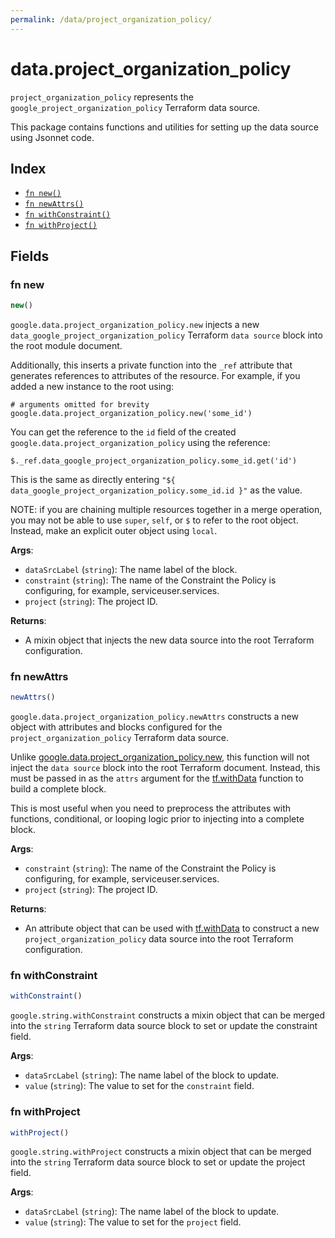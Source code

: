 ```yaml
---
permalink: /data/project_organization_policy/
---
```


# data.project_organization_policy

`project_organization_policy` represents the `google_project_organization_policy` Terraform data source.



This package contains functions and utilities for setting up the data source using Jsonnet code.


## Index

* [`fn new()`](#fn-new)
* [`fn newAttrs()`](#fn-newattrs)
* [`fn withConstraint()`](#fn-withconstraint)
* [`fn withProject()`](#fn-withproject)

## Fields

### fn new

```ts
new()
```


`google.data.project_organization_policy.new` injects a new `data_google_project_organization_policy` Terraform `data source`
block into the root module document.

Additionally, this inserts a private function into the `_ref` attribute that generates references to attributes of the
resource. For example, if you added a new instance to the root using:

    # arguments omitted for brevity
    google.data.project_organization_policy.new('some_id')

You can get the reference to the `id` field of the created `google.data.project_organization_policy` using the reference:

    $._ref.data_google_project_organization_policy.some_id.get('id')

This is the same as directly entering `"${ data_google_project_organization_policy.some_id.id }"` as the value.

NOTE: if you are chaining multiple resources together in a merge operation, you may not be able to use `super`, `self`,
or `$` to refer to the root object. Instead, make an explicit outer object using `local`.

**Args**:
  - `dataSrcLabel` (`string`): The name label of the block.
  - `constraint` (`string`): The name of the Constraint the Policy is configuring, for example, serviceuser.services.
  - `project` (`string`): The project ID.

**Returns**:
- A mixin object that injects the new data source into the root Terraform configuration.


### fn newAttrs

```ts
newAttrs()
```


`google.data.project_organization_policy.newAttrs` constructs a new object with attributes and blocks configured for the `project_organization_policy`
Terraform data source.

Unlike [google.data.project_organization_policy.new](#fn-project_organization_policynew), this function will not inject the `data source`
block into the root Terraform document. Instead, this must be passed in as the `attrs` argument for the
[tf.withData](https://github.com/tf-libsonnet/core/tree/main/docs#fn-withdata) function to build a complete block.

This is most useful when you need to preprocess the attributes with functions, conditional, or looping logic prior to
injecting into a complete block.

**Args**:
  - `constraint` (`string`): The name of the Constraint the Policy is configuring, for example, serviceuser.services.
  - `project` (`string`): The project ID.

**Returns**:
  - An attribute object that can be used with [tf.withData](https://github.com/tf-libsonnet/core/tree/main/docs#fn-withdata) to construct a new `project_organization_policy` data source into the root Terraform configuration.


### fn withConstraint

```ts
withConstraint()
```

`google.string.withConstraint` constructs a mixin object that can be merged into the `string`
Terraform data source block to set or update the constraint field.



**Args**:
  - `dataSrcLabel` (`string`): The name label of the block to update.
  - `value` (`string`): The value to set for the `constraint` field.


### fn withProject

```ts
withProject()
```

`google.string.withProject` constructs a mixin object that can be merged into the `string`
Terraform data source block to set or update the project field.



**Args**:
  - `dataSrcLabel` (`string`): The name label of the block to update.
  - `value` (`string`): The value to set for the `project` field.
